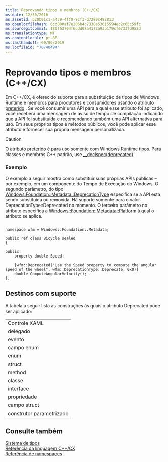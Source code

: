 ```yaml
---
title: Reprovando tipos e membros (C++/CX)
ms.date: 12/30/2016
ms.assetid: b20b01c1-a439-4ff0-8cf3-d7280c492813
ms.openlocfilehash: 6cd880af7e206b4c7338e53615594ec2c65c59fc
ms.sourcegitcommit: 180f63704f6ddd07a4172a93b179cf0733fd952d
ms.translationtype: MT
ms.contentlocale: pt-BR
ms.lasthandoff: 09/06/2019
ms.locfileid: "70740494"
---
```

# <a name="deprecating-types-and-members-ccx"></a>Reprovando tipos e membros (C++/CX)

Em C++/CX, é oferecido suporte para a substituição de tipos de Windows Runtime e membros para produtores e consumidores usando o atributo [preterido](/uwp/api/windows.foundation.metadata.deprecatedattribute) . Se você consumir uma API para a qual esse atributo foi aplicado, você receberá uma mensagem de aviso de tempo de compilação indicando que a API foi substituída e recomendando também uma API alternativa para uso. Em seus próprios tipos e métodos públicos, você pode aplicar esse atributo e fornecer sua própria mensagem personalizada.

> [!CAUTION]
> O atributo [preterido](/uwp/api/windows.foundation.metadata.deprecatedattribute) é para uso somente com Windows Runtime tipos. Para classes e membros C++ padrão, use [__declspec(deprecated)](../cpp/deprecated-cpp.md).

### <a name="example"></a>Exemplo

O exemplo a seguir mostra como substituir suas próprias APIs públicas – por exemplo, em um componente do Tempo de Execução do Windows. O segundo parâmetro, do tipo [Windows:Foundation::Metadata::DeprecationType](/uwp/api/windows.foundation.metadata.deprecationtype) especifica se a API está sendo substituída ou removida. Há suporte somente para o valor DeprecationType::Deprecated no momento. O terceiro parâmetro no atributo especifica a [Windows::Foundation::Metadata::Platform](/uwp/api/windows.foundation.metadata.platformattribute) à qual o atributo se aplica.

```

namespace wfm = Windows::Foundation::Metadata;

public ref class Bicycle sealed
{

public:
    property double Speed;

    [wfm::Deprecated("Use the Speed property to compute the angular speed of the wheel", wfm::DeprecationType::Deprecate, 0x0)]
    double ComputeAngularVelocity();
};
```

## <a name="supported-targets"></a>Destinos com suporte

A tabela a seguir lista as construções às quais o atributo Deprecated pode ser aplicado:

| |
|-|
|Controle XAML|
|delegado|
|evento|
|campo enum|
|enum|
|struct|
|method|
|classe|
|interface|
|propriedade|
|campo struct|
|construtor parametrizado|

## <a name="see-also"></a>Consulte também

[Sistema de tipos](../cppcx/type-system-c-cx.md)<br/>
[Referência da linguagem C++/CX](../cppcx/visual-c-language-reference-c-cx.md)<br/>
[Referência de namespaces](../cppcx/namespaces-reference-c-cx.md)
